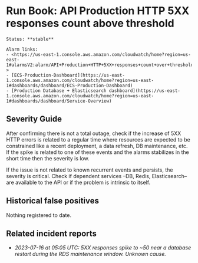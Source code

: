 # Run Book: API Production HTTP 5XX responses count above threshold

```{admonition} Metadata
Status: **stable**

Alarm links:
- <https://us-east-1.console.aws.amazon.com/cloudwatch/home?region=us-east-1#alarmsV2:alarm/API+Production+HTTP+5XX+responses+count+over+threshold?>
- [ECS-Production-Dashboard](https://us-east-1.console.aws.amazon.com/cloudwatch/home?region=us-east-1#dashboards/dashboard/ECS-Production-Dashboard)
- [Production Database + Elasticsearch dashboard](https://us-east-1.console.aws.amazon.com/cloudwatch/home?region=us-east-1#dashboards/dashboard/Service-Overview)
```

## Severity Guide

After confirming there is not a total outage, check if the increase of 5XX HTTP
errors is related to a regular time where resources are expected to be
constrained like a recent deployment, a data refresh, DB maintenance, etc. If
the spike is related to one of these events and the alarms stabilizes in the
short time then the severity is low.

If the issue is not related to known recurrent events and persists, the severity
is critical. Check if dependent services –DB, Redis, Elasticsearch– are
available to the API or if the problem is intrinsic to itself.

## Historical false positives

Nothing registered to date.

## Related incident reports

- _2023-07-16 at 05:05 UTC: 5XX responses spike to ~50 near a database restart
  during the RDS maintenance window. Unknown cause._
